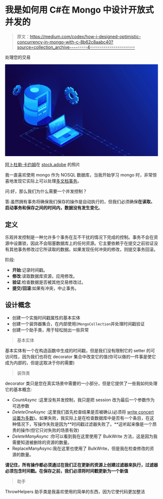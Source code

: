 # 我是如何用 C#在 Mongo 中设计开放式并发的

> 原文：<https://medium.com/codex/how-i-designed-optimistic-concurrency-in-mongo-with-c-8b62c8aabc40?source=collection_archive---------4----------------------->

处理您的交易

![](img/a84b6df45d5eb94fa1e51e3cb82d5713.png)

[阿卜杜勒·卡约姆](https://stock.adobe.com/uk/contributor/200563983/abdul-qaiyoom?load_type=author&prev_url=detail)在 [stock.adobe](https://stock.adobe.com/) 的照片

我一直喜欢使用 mongo 作为 NOSQL 数据库，当我开始学习 mongo 时，非常惊喜地发现它实际上可以处理[多文档事务](https://www.mongodb.com/docs/upcoming/core/transactions/)。

问:好，那么我们为什么需要一个并发控制？

答:虽然拥有事务将确保我们保存的操作是自动执行的，但我们必须确保**在读取、启动事务和保存之间的时间内，数据没有发生变化**。

## 定义

乐观并发控制是一种允许多个事务在互不干扰的情况下完成的控制。事务不会在资源中设置锁，因此不会阻塞数据库上的任何资源。它主要依赖于在提交之前验证没有其他事务修改过它所读取的数据。如果发现任何冲突的修改，则提交事务回滚。

阶段:

*   **开始**:记录时间戳。
*   **修改**:读取数据库资源，应用修改。
*   **验证**:检查数据是否被其他交易修改过。
*   **提交/回滚**:如果有冲突，中止事务。

## 设计概念

*   创建一个实施时间戳属性的基本实体
*   创建一个装饰器集合，在内部使用`IMongoCollection`并处理时间戳验证
*   创建一个助手类，用于轻松抛出一些异常

> 基本实体

基本实体有一个在构造函数中生成的时间戳，但是我们没有限制它的 setter 的可访问性，因为我们也将在 decorator 集合中改变它的值(你可以做的一件事是使它成为内部的，但是这取决于你的需要)

> 装饰类

decorator 类只是您在真实场景中需要的一小部分，但是它提供了一些我如何处理它的基本概念:

*   *CountAsync* :这里没有并发控制，我只是把 session 改为最后一个参数作为可选参数
*   *DeleteOneAsync* :这里我们首先检查结果是否被确认(必须将 [write concert 设置为多数](https://www.mongodb.com/docs/manual/reference/write-concern/))。如果失败，我实际上是在检查数据库中是否有一个条目，在这种情况下，写操作失败是因为**时间戳过滤器失败了。**这听起来像是一个昂贵的操作(但它只对失败的场景有效)
*   *DeleteManyAsync* :你可以看到我在这里使用了 BulkWrite 方法，这是因为我需要知道被删除的资源的数量。
*   ReplaceManyAsync:我在这里也使用了 BulkWrite，但是我在检查修改的资源的数量。

**请记住，所有操作都必须通过在我们正在更新的资源上创建过滤器来执行，过滤器必须包含时间戳。在保存之前，我们必须将时间戳更新为一个新值**

> 助手

ThrowHelpers 助手类是我喜欢使用的简单的东西，因为它使代码更加整洁